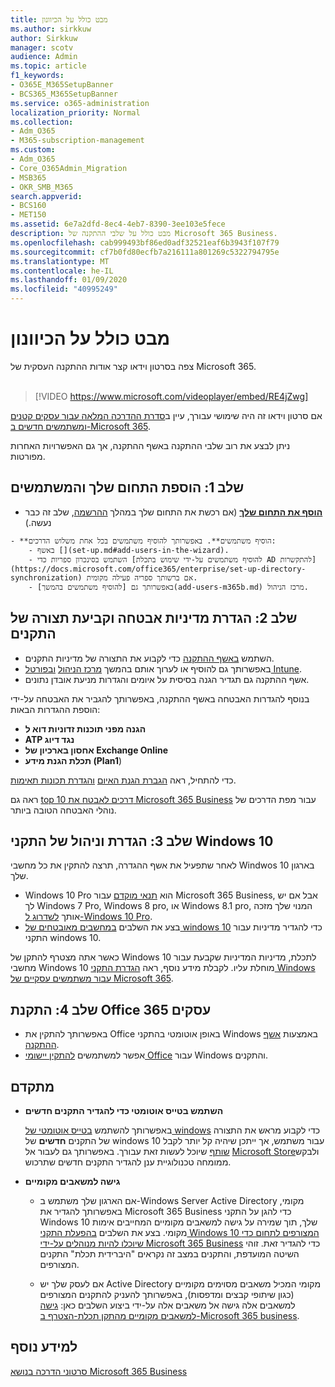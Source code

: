 ```yaml
---
title: מבט כולל על הכיוונון
ms.author: sirkkuw
author: Sirkkuw
manager: scotv
audience: Admin
ms.topic: article
f1_keywords:
- O365E_M365SetupBanner
- BCS365_M365SetupBanner
ms.service: o365-administration
localization_priority: Normal
ms.collection:
- Adm_O365
- M365-subscription-management
ms.custom:
- Adm_O365
- Core_O365Admin_Migration
- MSB365
- OKR_SMB_M365
search.appverid:
- BCS160
- MET150
ms.assetid: 6e7a2dfd-8ec4-4eb7-8390-3ee103e5fece
description: מבט כולל על שלבי ההתקנה של Microsoft 365 Business.
ms.openlocfilehash: cab999493bf86ed0adf32521eaf6b3943f107f79
ms.sourcegitcommit: cf7b0fd80ecfb7a216111a801269c5322794795e
ms.translationtype: MT
ms.contentlocale: he-IL
ms.lasthandoff: 01/09/2020
ms.locfileid: "40995249"
---
```

# <a name="overview-of-setup"></a>מבט כולל על הכיוונון

צפה בסרטון וידאו קצר אודות ההתקנה העסקית של Microsoft 365.<br><br>

> [!VIDEO https://www.microsoft.com/videoplayer/embed/RE4jZwg] 

אם סרטון וידאו זה היה שימושי עבורך, עיין ב[סדרת ההדרכה המלאה עבור עסקים קטנים ומשתמשים חדשים ב-Microsoft 365](https://support.office.com/article/6ab4bbcd-79cf-4000-a0bd-d42ce4d12816).

ניתן לבצע את רוב שלבי ההתקנה באשף ההתקנה, אך גם האפשרויות האחרות מפורטות.

## <a name="step-1-add-your-domain-and-users"></a>שלב 1: הוספת התחום שלך והמשתמשים

   - **[הוסף את התחום שלך](set-up.md#add-your-domain-to-personalize-sign-in)** (אם רכשת את התחום שלך במהלך [ההרשמה](sign-up.md), שלב זה כבר נעשה.)

    - **הוסיף משתמשים**. באפשרותך להוסיף משתמשים בכל אחת משלוש הדרכים:
        - באשף [](set-up.md#add-users-in-the-wizard).
        - השתמש בסינכרון ספריות כדי [להוסיף משתמשים על-ידי שימוש בתכלת AD להתקשרות](https://docs.microsoft.com/office365/enterprise/set-up-directory-synchronization) אם ברשותך ספריה פעילה מקומית.
        - באפשרותך גם [להוסיף משתמשים בהמשך](add-users-m365b.md) מרכז הניהול.
## <a name="step-2-set-up-security-policies-and-configure-devices"></a>שלב 2: הגדרת מדיניות אבטחה וקביעת תצורה של התקנים 

  - השתמש [באשף ההתקנה](set-up.md#protect-your-organization) כדי לקבוע את התצורה של מדיניות התקנים. 
  - באפשרותך גם להוסיף או לערוך אותם בהמשך [מרכז הניהול](view-policies-and-devices.md) [ובפורטל Intune](https://docs.microsoft.com/intune/tutorial-walkthrough-intune-portal).
  - אשף ההתקנה גם תגדיר הגנה בסיסית על איומים והגדרות מניעת אובדן נתונים.
  
  בנוסף להגדרות האבטחה באשף ההתקנה, באפשרותך להגביר את האבטחה על-ידי הוספת ההגדרות הבאות:

- **הגנה מפני תוכנות זדוניות דוא ל**
- **ATP נגד דיוג**
- **אחסון בארכיון של Exchange Online**
- **תכלת הגנת מידע (Plan1**)

כדי להתחיל, ראה [הגברת הגנת האיום](increase-threat-protection.md) [והגדרת תכונות תאימות](set-up-compliance.md).

ראה גם [top 10 דרכים לאבטח את Microsoft 365 Business](https://docs.microsoft.com/office365/admin/security-and-compliance/secure-your-business-data) עבור מפת הדרכים של נוהלי האבטחה הטובה ביותר.

## <a name="step-3-set-up-and-manage-windows-10-devices"></a>שלב 3: הגדרת וניהול של התקני Windows 10

לאחר שתפעיל את אשף ההגדרה, תרצה להתקין את כל מחשבי Windwos 10 בארגון שלך.
  
- Windows 10 Pro הוא [תנאי מוקדם](pre-requisites-for-data-protection.md) עבור Microsoft 365 Business, אבל אם יש לך Windows 7 Pro, Windows 8 pro, או Windows 8.1 pro, המנוי שלך מזכה אותך [לשדרוג ל-Windows 10 Pro](https://docs.microsoft.com/microsoft-365/business/upgrade-to-windows-pro-creators-update).
- בצע את השלבים [במחשבים מאובטחים של windows 10](secure-win-10-pcs.md) כדי להגדיר מדיניות עבור התקני windows 10.

כאשר אתה מצטרף להתקן של Windows 10 לתכלת, מדיניות המדיניות שקבעת עבור מחשבי Windows 10 מוחלת עליו. לקבלת מידע נוסף, ראה [הגדרת התקני Windows עבור משתמשים עסקיים של Microsoft 365](set-up-windows-devices.md).

## <a name="step-4-install-office-365-business"></a>שלב 4: התקנת Office 365 עסקים
- באפשרותך להתקין את Office באופן אוטומטי בהתקני Windows באמצעות [אשף ההתקנה](set-up.md#deploy-office-365-client-apps).
- אפשר למשתמשים [להתקין יישומי Office](https://docs.microsoft.com/office365/admin/setup/install-applications) עבור Windows והתקנים.
     
## <a name="advanced"></a>מתקדם
- **השתמש בטייס אוטומטי כדי להגדיר התקנים חדשים**
            
     באפשרותך להשתמש [בטייס אוטומטי של windows](add-autopilot-devices-and-profile.md) כדי לקבוע מראש את התצורה של התקנים **חדשים** של windows 10 עבור משתמש, אך ייתכן שיהיה קל יותר לקבל [שותף](https://www.microsoft.com/solution-providers/search) שיוכל לעשות זאת עבורך. באפשרותך גם לעבור אל [Microsoft Store](https://go.microsoft.com/fwlink/?linkid=874598)ולבקש ממומחה טכנולוגיית ענן להגדיר התקנים חדשים שתרכוש.

- **גישה למשאבים מקומיים**

     - אם הארגון שלך משתמש ב-Windows Server Active Directory מקומי, באפשרותך להגדיר את Microsoft 365 Business כדי להגן על התקני Windows 10 שלך, תוך שמירה על גישה למשאבים מקומיים המחייבים אימות מקומי. בצע את השלבים [בהפעלת התקני Windows 10 המצורפים לתחום כדי שיוכלו להיות מנוהלים על-ידי Microsoft 365 Business](manage-windows-devices.md) כדי להגדיר זאת. זוהי השיטה המועדפת, והתקנים במצב זה נקראים "היברידית תכלת" התקנים המצורפים.

    - אם לעסק שלך יש Active Directory מקומי המכיל משאבים מסוימים מקומיים (כגון שיתופי קבצים ומדפסות), באפשרותך להעניק להתקנים המצורפים למשאבים אלה גישה אל משאבים אלה על-ידי ביצוע השלבים כאן: [גישה למשאבים מקומיים מהתקן תכלת-הצטרף ב-Microsoft 365 business](access-resources.md).

## <a name="see-also"></a>למידע נוסף

[סרטוני הדרכה בנושא Microsoft 365 Business](https://support.office.com/article/6ab4bbcd-79cf-4000-a0bd-d42ce4d12816)
